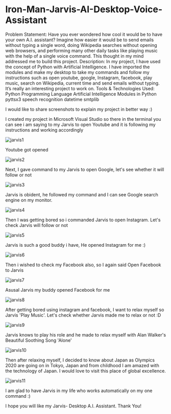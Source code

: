 # Iron-Man-Jarvis-AI-Desktop-Voice-Assistant
Problem Statement:
Have you ever wondered how cool it would be to have your own A.I. assistant? Imagine how easier it would be to send emails without typing a single word, doing Wikipedia searches without opening web browsers, and performing many other daily tasks like playing music with the help of a single voice command. This thought in my mind addressed me to build this project.
Description: 
In my project, I have used the concept of Python with Artificial Intelligence. I have imported the modules and make my desktop to take my commands and follow my instructions such as open youtube, google, Instagram, facebook, play music, search on Wikipedia, current time and send emails without typing. It’s really an interesting project to work on.
Tools & Technologies Used:
Python Programming Language
Artificial Intelligence Modules in Python 
pyttsx3
speech recognition 
datetime 
smtplib

I would like to share screenshots to explain my project in better way :)

I created my project in Microsoft Visual Studio so there in the terminal you can see i am saying to my Jarvis to open Youtube and it is following my instructions and working accordingly 

![jarvis1](https://user-images.githubusercontent.com/87376487/127761178-9e7b27f6-0b2f-42e8-9548-5f3856cabe3f.png)

Youtube got opened 

![jarvis2](https://user-images.githubusercontent.com/87376487/127761214-5ee76347-a987-4d09-82d0-ac5f620ce0d5.png)

Next, I gave command to my Jarvis to open Google, let's see whether it will follow or not 

![jarvis3](https://user-images.githubusercontent.com/87376487/127761252-1685cfd7-8f4b-4ce8-981b-bbeeadd3b0b2.png)

Jarvis is obident, he followed my command and I can see Google search engine on my monitor.

![jarvis4](https://user-images.githubusercontent.com/87376487/127761284-d1774cec-8bad-41d3-a045-46f97a03c0ff.png)

Then I was getting bored so i commanded Jarvis to open Instagram. Let's check Jarvis will follow or not 

![jarvis5](https://user-images.githubusercontent.com/87376487/127761314-84914ce4-2d55-4b70-83ef-143ae33f31cb.png)

Jarvis is such a good buddy i have, He opened Instagram for me :) 

![jarvis6](https://user-images.githubusercontent.com/87376487/127761323-913319d4-52d7-4901-9cfd-42d774d5bcef.png)

Then i wished to check my Facebook also, so I again said Open Facebook to Jarvis 

![jarvis7](https://user-images.githubusercontent.com/87376487/127761390-f4367b59-0552-45a3-8ed1-3e85fe760a69.png)

Asusal Jarvis my buddy opened Facebook for me

![jarvis8](https://user-images.githubusercontent.com/87376487/127761419-ad53f584-1239-44ab-a30d-cbe3d7376aeb.png)

After getting bored using instagram and facebook, I want to relax myself so Jarvis 'Play Music'. Let's check whether Jarvis made me to relax or not :D 

![jarvis9](https://user-images.githubusercontent.com/87376487/127762667-d3596e05-e4c7-439c-b580-5f5681e6e1dc.png)

Jarvis knows to play his role and he made to relax myself with Alan Walker's Beautiful Soothing Song 'Alone'

![jarvis10](https://user-images.githubusercontent.com/87376487/127762716-068932f1-1086-47e3-9bc0-8d94b098f078.png)

Then after relaxing myself, I decided to know about Japan as Olympics 2020 are going on in Tokyo, Japan and from childhood I am amazed with the technology of Japan. I would love to visit this place of global excellence.

![jarvis11](https://user-images.githubusercontent.com/87376487/127763183-aa1cfe82-0e51-4436-904f-164f834b6741.png)

I am glad to have Jarvis in my life who works automatically on my one command :)

I hope you will like my Jarvis- Desktop A.I. Assistant. Thank You!







